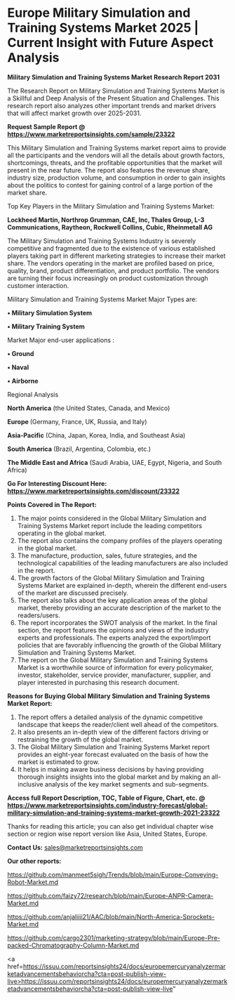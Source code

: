 # Europe Military Simulation and Training Systems Market 2025 | Current Insight with Future Aspect Analysis

<strong>Military Simulation and Training Systems Market Research Report 2031</strong>

The Research Report on Military Simulation and Training Systems Market is a Skillful and Deep Analysis of the Present Situation and Challenges. This research report also analyzes other important trends and market drivers that will affect market growth over 2025-2031.

<strong>Request Sample Report @ <a href=https://www.marketreportsinsights.com/sample/23322>https://www.marketreportsinsights.com/sample/23322</a></strong>

This Military Simulation and Training Systems market report aims to provide all the participants and the vendors will all the details about growth factors, shortcomings, threats, and the profitable opportunities that the market will present in the near future. The report also features the revenue share, industry size, production volume, and consumption in order to gain insights about the politics to contest for gaining control of a large portion of the market share.

Top Key Players in the Military Simulation and Training Systems Market:

<strong>Lockheed Martin, Northrop Grumman, CAE, Inc, Thales Group, L-3 Communications, Raytheon, Rockwell Collins, Cubic, Rheinmetall AG</strong>

The Military Simulation and Training Systems Industry is severely competitive and fragmented due to the existence of various established players taking part in different marketing strategies to increase their market share. The vendors operating in the market are profiled based on price, quality, brand, product differentiation, and product portfolio. The vendors are turning their focus increasingly on product customization through customer interaction.

Military Simulation and Training Systems Market Major Types are:

<strong>• Military Simulation System

• Military Training System</strong>

Market Major end-user applications :

<strong>• Ground

• Naval

• Airborne</strong>

Regional Analysis

</u><strong><b>North America</b></strong> (the United States, Canada, and Mexico)

<strong><b>Europe </b></strong>(Germany, France, UK, Russia, and Italy)

<strong><b>Asia-Pacific</b></strong> (China, Japan, Korea, India, and Southeast Asia)

<strong><b>South America</b></strong> (Brazil, Argentina, Colombia, etc.)

<strong><b>The Middle East and Africa</b></strong> (Saudi Arabia, UAE, Egypt, Nigeria, and South Africa)

<strong>Go For Interesting Discount Here: <a href=https://www.marketreportsinsights.com/discount/23322>https://www.marketreportsinsights.com/discount/23322</a></strong>

<strong>Points Covered in The Report:</strong>
<ol>
  <li>The major points considered in the Global Military Simulation and Training Systems Market report include the leading competitors operating in the global market.</li>
  <li>The report also contains the company profiles of the players operating in the global market.</li>
  <li>The manufacture, production, sales, future strategies, and the technological capabilities of the leading manufacturers are also included in the report.</li>
  <li>The growth factors of the Global Military Simulation and Training Systems Market are explained in-depth, wherein the different end-users of the market are discussed precisely.</li>
  <li>The report also talks about the key application areas of the global market, thereby providing an accurate description of the market to the readers/users.</li>
  <li>The report incorporates the SWOT analysis of the market. In the final section, the report features the opinions and views of the industry experts and professionals. The experts analyzed the export/import policies that are favorably influencing the growth of the Global Military Simulation and Training Systems Market.</li>
  <li>The report on the Global Military Simulation and Training Systems Market is a worthwhile source of information for every policymaker, investor, stakeholder, service provider, manufacturer, supplier, and player interested in purchasing this research document.</li>
</ol>
<strong>Reasons for Buying Global Military Simulation and Training Systems Market Report:</strong>

<ol>
  <li>The report offers a detailed analysis of the dynamic competitive landscape that keeps the reader/client well ahead of the competitors.</li>
  <li>It also presents an in-depth view of the different factors driving or restraining the growth of the global market.</li>
  <li>The Global Military Simulation and Training Systems Market report provides an eight-year forecast evaluated on the basis of how the market is estimated to grow.</li>
  <li>It helps in making aware business decisions by having providing thorough insights insights into the global market and by making an all-inclusive analysis of the key market segments and sub-segments.</li>
</ol>
<strong>Access full Report Description, TOC, Table of Figure, Chart, etc. @ <a href=https://www.marketreportsinsights.com/industry-forecast/global-military-simulation-and-training-systems-market-growth-2021-23322>https://www.marketreportsinsights.com/industry-forecast/global-military-simulation-and-training-systems-market-growth-2021-23322</a></strong>


Thanks for reading this article; you can also get individual chapter wise section or region wise report version like Asia, United States, Europe.

<strong>Contact Us:</strong>
sales@marketreportsinsights.com

<strong>Our other reports:</strong>

<a href=https://github.com/manmeet5sigh/Trends/blob/main/Europe-Conveying-Robot-Market.md>https://github.com/manmeet5sigh/Trends/blob/main/Europe-Conveying-Robot-Market.md</a>

<a href=https://github.com/faizy72/research/blob/main/Europe-ANPR-Camera-Market.md>https://github.com/faizy72/research/blob/main/Europe-ANPR-Camera-Market.md</a>

<a href=https://github.com/anjaliiii21/AAC/blob/main/North-America-Sprockets-Market.md>https://github.com/anjaliiii21/AAC/blob/main/North-America-Sprockets-Market.md</a>

<a href=https://github.com/cargo2301/marketing-strategy/blob/main/Europe-Pre-packed-Chromatography-Column-Market.md>https://github.com/cargo2301/marketing-strategy/blob/main/Europe-Pre-packed-Chromatography-Column-Market.md</a>

<a href=https://issuu.com/reportsinsights24/docs/europemercuryanalyzermarketadvancementsbehaviorcha?cta=post-publish-view-live>https://issuu.com/reportsinsights24/docs/europemercuryanalyzermarketadvancementsbehaviorcha?cta=post-publish-view-live</a>"
